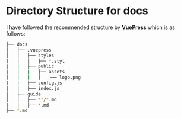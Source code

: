 # Directory Structure for docs

I have followed the recommended structure by **VuePress** which is as follows:

```bash
├── docs
│   ├── .vuepress
│   │   ├── styles
|   │   │   ├── *.styl
|   |   ├── public
|   |   |   ├── assets
|   |   |   |   ├── logo.png
|   |   ├── config.js
|   |   ├── index.js
│   ├── guide
│   │   ├── **/*.md
|   |   ├── *.md
├── *.md
```